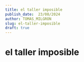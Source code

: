 ```yaml
---
title: el taller imposible
publish_date:  23/08/2024
author: TOMAS_MILGRON
slug: el-taller-imposible
draft: true
---
```


# el taller imposible


